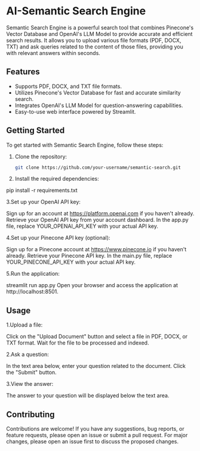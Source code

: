 # AI-Semantic Search Engine

Semantic Search Engine is a powerful search tool that combines Pinecone's Vector Database and OpenAI's LLM Model to provide accurate and efficient search results. It allows you to upload various file formats (PDF, DOCX, TXT) and ask queries related to the content of those files, providing you with relevant answers within seconds.

## Features

- Supports PDF, DOCX, and TXT file formats.
- Utilizes Pinecone's Vector Database for fast and accurate similarity search.
- Integrates OpenAI's LLM Model for question-answering capabilities.
- Easy-to-use web interface powered by Streamlit.

## Getting Started

To get started with Semantic Search Engine, follow these steps:

1. Clone the repository:

   ```bash
   git clone https://github.com/your-username/semantic-search.git
2. Install the required dependencies:

pip install -r requirements.txt 

3.Set up your OpenAI API key:

Sign up for an account at https://platform.openai.com if you haven't already.
Retrieve your OpenAI API key from your account dashboard.
In the app.py file, replace YOUR_OPENAI_API_KEY with your actual API key.

4.Set up your Pinecone API key (optional):

Sign up for a Pinecone account at https://www.pinecone.io if you haven't already.
Retrieve your Pinecone API key.
In the main.py file, replace YOUR_PINECONE_API_KEY with your actual API key.

5.Run the application:

streamlit run app.py
Open your browser and access the application at http://localhost:8501.

## Usage
1.Upload a file:

Click on the "Upload Document" button and select a file in PDF, DOCX, or TXT format.
Wait for the file to be processed and indexed.

2.Ask a question:

In the text area below, enter your question related to the document.
Click the "Submit" button.


3.View the answer:

The answer to your question will be displayed below the text area.
## Contributing
Contributions are welcome! If you have any suggestions, bug reports, or feature requests, please open an issue or submit a pull request. 
For major changes, please open an issue first to discuss the proposed changes.
